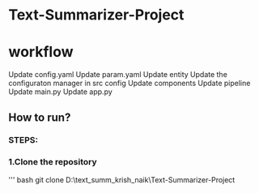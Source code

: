 # Text-Summarizer-Project
# workflow
Update config.yaml
Update param.yaml
Update entity
Update the configuraton manager in src config
Update components
Update pipeline
Update main.py
Update app.py

## How to run?

### STEPS:

### 1.Clone the repository 
''' bash 
git clone D:\text_summ_krish_naik\Text-Summarizer-Project









